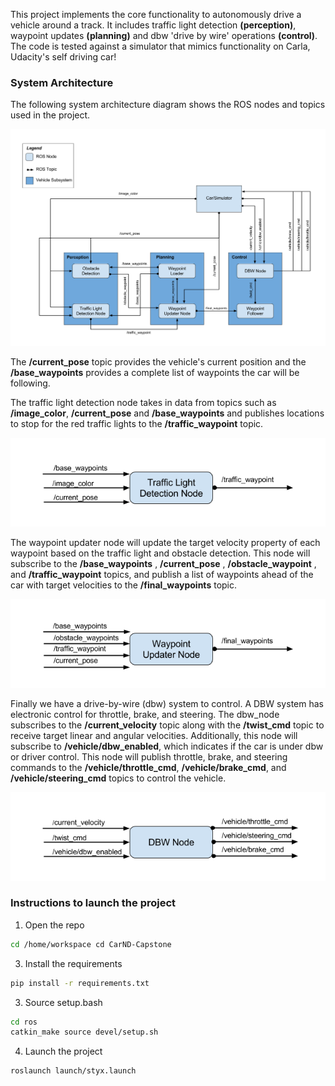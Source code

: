 
This project implements the core functionality to autonomously drive a vehicle around a track. It includes traffic light detection **(perception)**, waypoint updates **(planning)** and dbw 'drive by wire' operations **(control)**. The code is tested against a simulator that mimics functionality on Carla, Udacity's self driving car!

### System Architecture

The following system architecture diagram shows the ROS nodes and topics used in the project.

![image1](https://github.com/ashsiv/CarND-Capstone/blob/master/imgs/final-project-ros-graph-v2.png)

The **/current_pose** topic provides the vehicle's current position and the **/base_waypoints** provides a complete list of waypoints the car will be following.

The traffic light detection node takes in data from topics such as **/image_color**, **/current_pose** and **/base_waypoints** and publishes locations to stop for the red traffic lights to the **/traffic_waypoint** topic.

![image2](https://github.com/ashsiv/CarND-Capstone/blob/master/imgs/tl-detector-ros-graph.png)

The waypoint updater node will update the target velocity property of each waypoint based on the traffic light and obstacle detection. This node will subscribe to the **/base_waypoints** , **/current_pose** , **/obstacle_waypoint** , and **/traffic_waypoint** topics, and publish a list of waypoints ahead of the car with target velocities to the **/final_waypoints** topic.

![image3](https://github.com/ashsiv/CarND-Capstone/blob/master/imgs/waypoint-updater-ros-graph.png)

Finally we have a drive-by-wire (dbw) system to control. A DBW system has electronic control for throttle, brake, and steering.  The dbw_node subscribes to the **/current_velocity** topic along with the **/twist_cmd** topic to receive target linear and angular velocities. Additionally, this node will subscribe to **/vehicle/dbw_enabled**, which indicates if the car is under dbw or driver control. This node will publish throttle, brake, and steering commands to the **/vehicle/throttle_cmd**, **/vehicle/brake_cmd**, and **/vehicle/steering_cmd** topics to control the vehicle.

![image4](https://github.com/ashsiv/CarND-Capstone/blob/master/imgs/dbw-node-ros-graph.png)


### Instructions to launch the project
1. Open the repo
```bash 
cd /home/workspace cd CarND-Capstone
```
3. Install the requirements 
```bash
pip install -r requirements.txt
```
3. Source setup.bash
```bash
cd ros
catkin_make source devel/setup.sh
```
4. Launch the project
```bash
roslaunch launch/styx.launch
```

